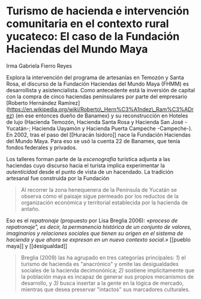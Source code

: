 # Turismo de hacienda e intervención comunitaria en el contexto rural yucateco: El caso de la Fundación Haciendas del Mundo Maya
Irma Gabriela Fierro Reyes


Explora la intervención del programa de artesanías en Temozón y Santa Rosa, el discurso de la Fundación Haciendas del Mundo Maya (FHMM) es desarrollista y asistencialista. Como antecedente está la inversión de capital con la compra de cinco haciendas penínsulares por parte del empresario \[Roberto Hernández Ramírez\](https://en.wikipedia.org/wiki/Roberto\_Hern%C3%A1ndez\_Ram%C3%ADrez) (en ese entonces dueño de Banamex) y su reconstrucción en Hoteles de lujo (Hacienda Temozón, Hacienda Santa Rosa y Hacienda San José -Yucatán-; Hacienda Uayamón y Hacienda Puerta Campeche -Campeche-). En 2002, tras el paso del \[\[Huracán Isidoro\]\] nace la Fundación Haciendas del Mundo Maya. Para eso se usó la cuenta 22 de Banamex, que tenía fondos federales y privados.

Los talleres forman parte de la *escenografía* turística adjunta a las haciendas cuyo discurso hacia el turista implica experimentar la *autenticidad* desde el punto de vista de un hacendado. La tradición artesanal fue construida por la Fundación

>Al recorrer la zona henequenera de la Península de Yucatán se observa cómo el paisaje sigue permeado por los reductos de la organización económica y territorial establecida por la hacienda de antaño.

Eso es el *repatronaje* (propuesto por Lisa Breglia 2006): *«proceso de repatronaje", es decir, la permanencia histórica de un conjunto de valores, imaginarios y relaciones sociales que tienen su origen en el sistema de hacienda y que ahora se expresan en un nuevo contexto social.»* [[pueblo maya]] y [[desigualdad]]

>Breglia (2009) las ha agrupado en tres categorías principales: _1_) el turismo de hacienda es "anacrónico" y omite las desigualdades sociales de la hacienda decimonónica; _2)_ sostiene implícitamente que la población maya es incapaz de generar sus propios mecanismos de desarrollo, y _3)_ busca insertar a la gente en la lógica de mercado, mientras que desea preservar "intactos" sus marcadores culturales.

